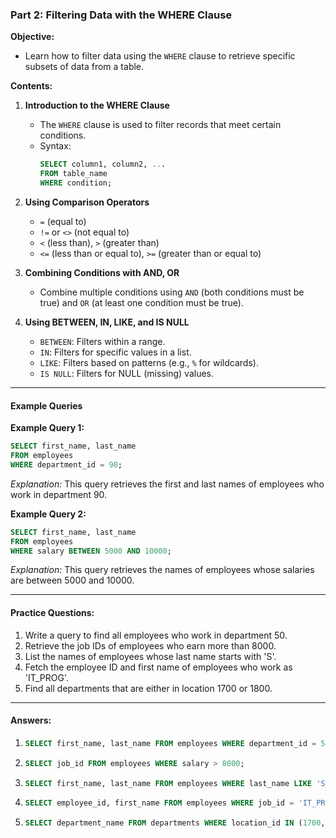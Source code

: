 ### **Part 2: Filtering Data with the WHERE Clause**

**Objective:**  
- Learn how to filter data using the `WHERE` clause to retrieve specific subsets of data from a table.

**Contents:**
1. **Introduction to the WHERE Clause**
   - The `WHERE` clause is used to filter records that meet certain conditions.
   - Syntax:  
     ```sql
     SELECT column1, column2, ...
     FROM table_name
     WHERE condition;
     ```

2. **Using Comparison Operators**
   - `=` (equal to)
   - `!=` or `<>` (not equal to)
   - `<` (less than), `>` (greater than)
   - `<=` (less than or equal to), `>=` (greater than or equal to)

3. **Combining Conditions with AND, OR**
   - Combine multiple conditions using `AND` (both conditions must be true) and `OR` (at least one condition must be true).

4. **Using BETWEEN, IN, LIKE, and IS NULL**
   - `BETWEEN`: Filters within a range.
   - `IN`: Filters for specific values in a list.
   - `LIKE`: Filters based on patterns (e.g., `%` for wildcards).
   - `IS NULL`: Filters for NULL (missing) values.

---

#### **Example Queries**

**Example Query 1:**
```sql
SELECT first_name, last_name 
FROM employees 
WHERE department_id = 90;
```
*Explanation:* This query retrieves the first and last names of employees who work in department 90.

**Example Query 2:**
```sql
SELECT first_name, last_name 
FROM employees 
WHERE salary BETWEEN 5000 AND 10000;
```
*Explanation:* This query retrieves the names of employees whose salaries are between 5000 and 10000.

---

#### **Practice Questions:**

1. Write a query to find all employees who work in department 50.
2. Retrieve the job IDs of employees who earn more than 8000.
3. List the names of employees whose last name starts with 'S'.
4. Fetch the employee ID and first name of employees who work as 'IT_PROG'.
5. Find all departments that are either in location 1700 or 1800.

---

#### **Answers:**

1. ```sql
   SELECT first_name, last_name FROM employees WHERE department_id = 50;
   ```
2. ```sql
   SELECT job_id FROM employees WHERE salary > 8000;
   ```
3. ```sql
   SELECT first_name, last_name FROM employees WHERE last_name LIKE 'S%';
   ```
4. ```sql
   SELECT employee_id, first_name FROM employees WHERE job_id = 'IT_PROG';
   ```
5. ```sql
   SELECT department_name FROM departments WHERE location_id IN (1700, 1800);
   ```